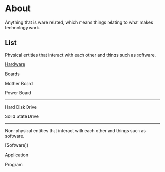 # About
Anything that is ware related, which means things relating to what makes technology work.

## List

Physical entities that interact with each other and things such as software.

[Hardware](/Ware/Hardware/ReadMe.md)

Boards

Mother Board

Power Board

***

Hard Disk Drive

Solid State Drive

***

Non-physical entities that interact with each other and things such as software.

[Software](

Application

Program